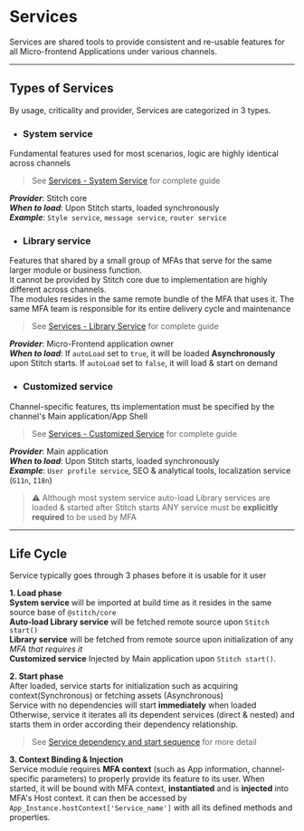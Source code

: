 # Services
Services are shared tools to provide consistent and re-usable features for all Micro-frontend Applications under various channels.

-------------------------------------------------
## Types of Services
By usage, criticality and provider, Services are categorized in 3 types.

* ### **System service**  
Fundamental features used for most scenarios, logic are highly identical across channels  
>See [Services - System Service](./6.1.System_Service) for complete guide

***Provider***: Stitch core  
***When to load***: Upon Stitch starts, loaded synchronously  
***Example***: `Style service`, `message service`, `router service`

* ### **Library service**
Features that shared by a small group of MFAs that serve for the same larger module or business function.  
It cannot be provided by Stitch core due to implementation are highly different across channels.  
The modules resides in the same remote bundle of the MFA that uses it. The same MFA team is responsible for its entire delivery cycle and maintenance   
>See [Services - Library Service](./6.2.Lib_Service) for complete guide

***Provider***: Micro-Frontend application owner  
***When to load***: If `autoLoad` set to `true`, it will be loaded **Asynchronously** upon Stitch starts. If `autoLoad` set to `false`, it will load & start on demand

* ### **Customized service**
Channel-specific features, tts implementation must be specified by the channel's Main application/App Shell    
>See [Services - Customized Service](./6.3.Customized_Service) for complete guide

***Provider***: Main application  
***When to load***: Upon Stitch starts, loaded synchronously  
***Example***: `User profile service`, SEO & analytical tools, localization service (`G11n`, `I18n`)

>:warning: Although most system service auto-load Library services are loaded & started after Stitch starts
ANY service must be **explicitly required** to be used by MFA

-------------------------------
## Life Cycle
Service typically goes through 3 phases before it is usable for it user

**1. Load phase**  
**System service** will be imported at build time as it resides in the same source base of `@stitch/core`   
**Auto-load Library service** will be fetched remote source upon `Stitch start()`  
**Library service** will be fetched from remote source upon initialization of any *MFA that requires it*  
**Customized service** Injected by Main application upon `Stitch start()`. 

**2. Start phase**  
After loaded, service starts for initialization such as acquiring context(Synchronous) or fetching assets (Asynchronous)  
Service with no dependencies will start **immediately** when loaded  
Otherwise, service it iterates all its dependent services (direct & nested) and starts them in order according their dependency relationship.  
>See [Service dependency and start sequence](./6.4.Service_dependency_and_start_sequence) for more detail

**3. Context Binding & Injection**  
Service module requires **MFA context** (such as App information, channel-specific parameters) to properly provide its feature to its user.
When started, it will be bound with MFA context, **instantiated** and is **injected** into MFA's Host context.
it can then be accessed by `App_Instance.hostContext['Service_name']` with all its defined methods and properties.
